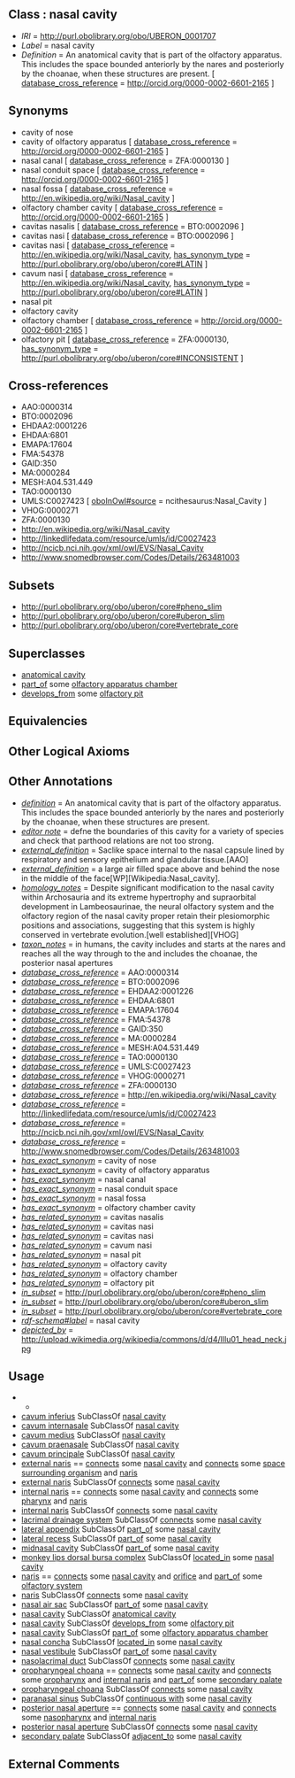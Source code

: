 
## Class : nasal cavity

 * *IRI* = http://purl.obolibrary.org/obo/UBERON_0001707
 * *Label* = nasal cavity
 * *Definition* = An anatomical cavity that is part of the olfactory apparatus. This includes the space bounded anteriorly by the nares and posteriorly by the choanae, when these structures are present. [ [database_cross_reference](../../ef/oboInOwl#hasDbXref.md) = http://orcid.org/0000-0002-6601-2165 ]

## Synonyms

 * cavity of nose
 * cavity of olfactory apparatus [ [database_cross_reference](../../ef/oboInOwl#hasDbXref.md) = http://orcid.org/0000-0002-6601-2165 ]
 * nasal canal [ [database_cross_reference](../../ef/oboInOwl#hasDbXref.md) = ZFA:0000130 ]
 * nasal conduit space [ [database_cross_reference](../../ef/oboInOwl#hasDbXref.md) = http://orcid.org/0000-0002-6601-2165 ]
 * nasal fossa [ [database_cross_reference](../../ef/oboInOwl#hasDbXref.md) = http://en.wikipedia.org/wiki/Nasal_cavity ]
 * olfactory chamber cavity [ [database_cross_reference](../../ef/oboInOwl#hasDbXref.md) = http://orcid.org/0000-0002-6601-2165 ]
 * cavitas nasalis [ [database_cross_reference](../../ef/oboInOwl#hasDbXref.md) = BTO:0002096 ]
 * cavitas nasi [ [database_cross_reference](../../ef/oboInOwl#hasDbXref.md) = BTO:0002096 ]
 * cavitas nasi [ [database_cross_reference](../../ef/oboInOwl#hasDbXref.md) = http://en.wikipedia.org/wiki/Nasal_cavity, [has_synonym_type](../../pe/oboInOwl#hasSynonymType.md) = http://purl.obolibrary.org/obo/uberon/core#LATIN ]
 * cavum nasi [ [database_cross_reference](../../ef/oboInOwl#hasDbXref.md) = http://en.wikipedia.org/wiki/Nasal_cavity, [has_synonym_type](../../pe/oboInOwl#hasSynonymType.md) = http://purl.obolibrary.org/obo/uberon/core#LATIN ]
 * nasal pit
 * olfactory cavity
 * olfactory chamber [ [database_cross_reference](../../ef/oboInOwl#hasDbXref.md) = http://orcid.org/0000-0002-6601-2165 ]
 * olfactory pit [ [database_cross_reference](../../ef/oboInOwl#hasDbXref.md) = ZFA:0000130, [has_synonym_type](../../pe/oboInOwl#hasSynonymType.md) = http://purl.obolibrary.org/obo/uberon/core#INCONSISTENT ]

## Cross-references

 * AAO:0000314
 * BTO:0002096
 * EHDAA2:0001226
 * EHDAA:6801
 * EMAPA:17604
 * FMA:54378
 * GAID:350
 * MA:0000284
 * MESH:A04.531.449
 * TAO:0000130
 * UMLS:C0027423 [ [oboInOwl#source](../../ce/oboInOwl#source.md) = ncithesaurus:Nasal_Cavity ]
 * VHOG:0000271
 * ZFA:0000130
 * http://en.wikipedia.org/wiki/Nasal_cavity
 * http://linkedlifedata.com/resource/umls/id/C0027423
 * http://ncicb.nci.nih.gov/xml/owl/EVS/Nasal_Cavity
 * http://www.snomedbrowser.com/Codes/Details/263481003

## Subsets

 * http://purl.obolibrary.org/obo/uberon/core#pheno_slim
 * http://purl.obolibrary.org/obo/uberon/core#uberon_slim
 * http://purl.obolibrary.org/obo/uberon/core#vertebrate_core

## Superclasses

 * [anatomical cavity](../../UBERON/53/UBERON_0002553.md)
 * [part_of](../../BFO/50/BFO_0000050.md) some [olfactory apparatus chamber](../../UBERON/88/UBERON_0015788.md)
 * [develops_from](../../RO/02/RO_0002202.md) some [olfactory pit](../../UBERON/70/UBERON_0005870.md)

## Equivalencies


## Other Logical Axioms


## Other Annotations

 * *[definition](../../IAO/15/IAO_0000115.md)* = An anatomical cavity that is part of the olfactory apparatus. This includes the space bounded anteriorly by the nares and posteriorly by the choanae, when these structures are present.
 * *[editor note](../../IAO/16/IAO_0000116.md)* = defne the boundaries of this cavity for a variety of species and check that parthood relations are not too strong.
 * *[external_definition](../../UBPROP/01/UBPROP_0000001.md)* = Saclike space internal to the nasal capsule lined by respiratory and sensory epithelium and glandular tissue.[AAO]
 * *[external_definition](../../UBPROP/01/UBPROP_0000001.md)* = a large air filled space above and behind the nose in the middle of the face[WP][Wikipedia:Nasal_cavity].
 * *[homology_notes](../../UBPROP/03/UBPROP_0000003.md)* = Despite significant modification to the nasal cavity within Archosauria and its extreme hypertrophy and supraorbital development in Lambeosaurinae, the neural olfactory system and the olfactory region of the nasal cavity proper retain their plesiomorphic positions and associations, suggesting that this system is highly conserved in vertebrate evolution.[well established][VHOG]
 * *[taxon_notes](../../UBPROP/08/UBPROP_0000008.md)* = in humans, the cavity includes and starts at the nares and reaches all the way through to the and includes the choanae, the posterior nasal apertures
 * *[database_cross_reference](../../ef/oboInOwl#hasDbXref.md)* = AAO:0000314
 * *[database_cross_reference](../../ef/oboInOwl#hasDbXref.md)* = BTO:0002096
 * *[database_cross_reference](../../ef/oboInOwl#hasDbXref.md)* = EHDAA2:0001226
 * *[database_cross_reference](../../ef/oboInOwl#hasDbXref.md)* = EHDAA:6801
 * *[database_cross_reference](../../ef/oboInOwl#hasDbXref.md)* = EMAPA:17604
 * *[database_cross_reference](../../ef/oboInOwl#hasDbXref.md)* = FMA:54378
 * *[database_cross_reference](../../ef/oboInOwl#hasDbXref.md)* = GAID:350
 * *[database_cross_reference](../../ef/oboInOwl#hasDbXref.md)* = MA:0000284
 * *[database_cross_reference](../../ef/oboInOwl#hasDbXref.md)* = MESH:A04.531.449
 * *[database_cross_reference](../../ef/oboInOwl#hasDbXref.md)* = TAO:0000130
 * *[database_cross_reference](../../ef/oboInOwl#hasDbXref.md)* = UMLS:C0027423
 * *[database_cross_reference](../../ef/oboInOwl#hasDbXref.md)* = VHOG:0000271
 * *[database_cross_reference](../../ef/oboInOwl#hasDbXref.md)* = ZFA:0000130
 * *[database_cross_reference](../../ef/oboInOwl#hasDbXref.md)* = http://en.wikipedia.org/wiki/Nasal_cavity
 * *[database_cross_reference](../../ef/oboInOwl#hasDbXref.md)* = http://linkedlifedata.com/resource/umls/id/C0027423
 * *[database_cross_reference](../../ef/oboInOwl#hasDbXref.md)* = http://ncicb.nci.nih.gov/xml/owl/EVS/Nasal_Cavity
 * *[database_cross_reference](../../ef/oboInOwl#hasDbXref.md)* = http://www.snomedbrowser.com/Codes/Details/263481003
 * *[has_exact_synonym](../../ym/oboInOwl#hasExactSynonym.md)* = cavity of nose
 * *[has_exact_synonym](../../ym/oboInOwl#hasExactSynonym.md)* = cavity of olfactory apparatus
 * *[has_exact_synonym](../../ym/oboInOwl#hasExactSynonym.md)* = nasal canal
 * *[has_exact_synonym](../../ym/oboInOwl#hasExactSynonym.md)* = nasal conduit space
 * *[has_exact_synonym](../../ym/oboInOwl#hasExactSynonym.md)* = nasal fossa
 * *[has_exact_synonym](../../ym/oboInOwl#hasExactSynonym.md)* = olfactory chamber cavity
 * *[has_related_synonym](../../ym/oboInOwl#hasRelatedSynonym.md)* = cavitas nasalis
 * *[has_related_synonym](../../ym/oboInOwl#hasRelatedSynonym.md)* = cavitas nasi
 * *[has_related_synonym](../../ym/oboInOwl#hasRelatedSynonym.md)* = cavitas nasi
 * *[has_related_synonym](../../ym/oboInOwl#hasRelatedSynonym.md)* = cavum nasi
 * *[has_related_synonym](../../ym/oboInOwl#hasRelatedSynonym.md)* = nasal pit
 * *[has_related_synonym](../../ym/oboInOwl#hasRelatedSynonym.md)* = olfactory cavity
 * *[has_related_synonym](../../ym/oboInOwl#hasRelatedSynonym.md)* = olfactory chamber
 * *[has_related_synonym](../../ym/oboInOwl#hasRelatedSynonym.md)* = olfactory pit
 * *[in_subset](../../et/oboInOwl#inSubset.md)* = http://purl.obolibrary.org/obo/uberon/core#pheno_slim
 * *[in_subset](../../et/oboInOwl#inSubset.md)* = http://purl.obolibrary.org/obo/uberon/core#uberon_slim
 * *[in_subset](../../et/oboInOwl#inSubset.md)* = http://purl.obolibrary.org/obo/uberon/core#vertebrate_core
 * *[rdf-schema#label](../../el/rdf-schema#label.md)* = nasal cavity
 * *[depicted_by](../../depicted/by/depicted_by.md)* = http://upload.wikimedia.org/wikipedia/commons/d/d4/Illu01_head_neck.jpg

## Usage

 * -
 * [cavum inferius](../../UBERON/85/UBERON_3000085.md) SubClassOf [nasal cavity](../../UBERON/07/UBERON_0001707.md)
 * [cavum internasale](../../UBERON/86/UBERON_3000086.md) SubClassOf [nasal cavity](../../UBERON/07/UBERON_0001707.md)
 * [cavum medius](../../UBERON/87/UBERON_3000087.md) SubClassOf [nasal cavity](../../UBERON/07/UBERON_0001707.md)
 * [cavum praenasale](../../UBERON/88/UBERON_3000088.md) SubClassOf [nasal cavity](../../UBERON/07/UBERON_0001707.md)
 * [cavum principale](../../UBERON/89/UBERON_3000089.md) SubClassOf [nasal cavity](../../UBERON/07/UBERON_0001707.md)
 * [external naris](../../UBERON/28/UBERON_0005928.md) == [connects](../../RO/76/RO_0002176.md) some [nasal cavity](../../UBERON/07/UBERON_0001707.md) and [connects](../../RO/76/RO_0002176.md) some [space surrounding organism](../../UBERON/14/UBERON_0013514.md) and [naris](../../UBERON/03/UBERON_0000003.md)
 * [external naris](../../UBERON/28/UBERON_0005928.md) SubClassOf [connects](../../RO/76/RO_0002176.md) some [nasal cavity](../../UBERON/07/UBERON_0001707.md)
 * [internal naris](../../UBERON/25/UBERON_0010425.md) == [connects](../../RO/76/RO_0002176.md) some [nasal cavity](../../UBERON/07/UBERON_0001707.md) and [connects](../../RO/76/RO_0002176.md) some [pharynx](../../UBERON/62/UBERON_0006562.md) and [naris](../../UBERON/03/UBERON_0000003.md)
 * [internal naris](../../UBERON/25/UBERON_0010425.md) SubClassOf [connects](../../RO/76/RO_0002176.md) some [nasal cavity](../../UBERON/07/UBERON_0001707.md)
 * [lacrimal drainage system](../../UBERON/50/UBERON_0001850.md) SubClassOf [connects](../../RO/76/RO_0002176.md) some [nasal cavity](../../UBERON/07/UBERON_0001707.md)
 * [lateral appendix](../../UBERON/95/UBERON_3010195.md) SubClassOf [part_of](../../BFO/50/BFO_0000050.md) some [nasal cavity](../../UBERON/07/UBERON_0001707.md)
 * [lateral recess](../../UBERON/97/UBERON_3010197.md) SubClassOf [part_of](../../BFO/50/BFO_0000050.md) some [nasal cavity](../../UBERON/07/UBERON_0001707.md)
 * [midnasal cavity](../../UBERON/10/UBERON_0004110.md) SubClassOf [part_of](../../BFO/50/BFO_0000050.md) some [nasal cavity](../../UBERON/07/UBERON_0001707.md)
 * [monkey lips dorsal bursa complex](../../UBERON/88/UBERON_0013188.md) SubClassOf [located_in](../../RO/25/RO_0001025.md) some [nasal cavity](../../UBERON/07/UBERON_0001707.md)
 * [naris](../../UBERON/03/UBERON_0000003.md) == [connects](../../RO/76/RO_0002176.md) some [nasal cavity](../../UBERON/07/UBERON_0001707.md) and [orifice](../../UBERON/61/UBERON_0000161.md) and [part_of](../../BFO/50/BFO_0000050.md) some [olfactory system](../../UBERON/25/UBERON_0005725.md)
 * [naris](../../UBERON/03/UBERON_0000003.md) SubClassOf [connects](../../RO/76/RO_0002176.md) some [nasal cavity](../../UBERON/07/UBERON_0001707.md)
 * [nasal air sac](../../UBERON/75/UBERON_0013175.md) SubClassOf [part_of](../../BFO/50/BFO_0000050.md) some [nasal cavity](../../UBERON/07/UBERON_0001707.md)
 * [nasal cavity](../../UBERON/07/UBERON_0001707.md) SubClassOf [anatomical cavity](../../UBERON/53/UBERON_0002553.md)
 * [nasal cavity](../../UBERON/07/UBERON_0001707.md) SubClassOf [develops_from](../../RO/02/RO_0002202.md) some [olfactory pit](../../UBERON/70/UBERON_0005870.md)
 * [nasal cavity](../../UBERON/07/UBERON_0001707.md) SubClassOf [part_of](../../BFO/50/BFO_0000050.md) some [olfactory apparatus chamber](../../UBERON/88/UBERON_0015788.md)
 * [nasal concha](../../UBERON/62/UBERON_0001762.md) SubClassOf [located_in](../../RO/25/RO_0001025.md) some [nasal cavity](../../UBERON/07/UBERON_0001707.md)
 * [nasal vestibule](../../UBERON/02/UBERON_0000402.md) SubClassOf [part_of](../../BFO/50/BFO_0000050.md) some [nasal cavity](../../UBERON/07/UBERON_0001707.md)
 * [nasolacrimal duct](../../UBERON/92/UBERON_0002392.md) SubClassOf [connects](../../RO/76/RO_0002176.md) some [nasal cavity](../../UBERON/07/UBERON_0001707.md)
 * [oropharyngeal choana](../../UBERON/26/UBERON_0010426.md) == [connects](../../RO/76/RO_0002176.md) some [nasal cavity](../../UBERON/07/UBERON_0001707.md) and [connects](../../RO/76/RO_0002176.md) some [oropharynx](../../UBERON/29/UBERON_0001729.md) and [internal naris](../../UBERON/25/UBERON_0010425.md) and [part_of](../../BFO/50/BFO_0000050.md) some [secondary palate](../../UBERON/16/UBERON_0001716.md)
 * [oropharyngeal choana](../../UBERON/26/UBERON_0010426.md) SubClassOf [connects](../../RO/76/RO_0002176.md) some [nasal cavity](../../UBERON/07/UBERON_0001707.md)
 * [paranasal sinus](../../UBERON/25/UBERON_0001825.md) SubClassOf [continuous with](../../RO/50/RO_0002150.md) some [nasal cavity](../../UBERON/07/UBERON_0001707.md)
 * [posterior nasal aperture](../../UBERON/71/UBERON_0004771.md) == [connects](../../RO/76/RO_0002176.md) some [nasal cavity](../../UBERON/07/UBERON_0001707.md) and [connects](../../RO/76/RO_0002176.md) some [nasopharynx](../../UBERON/28/UBERON_0001728.md) and [internal naris](../../UBERON/25/UBERON_0010425.md)
 * [posterior nasal aperture](../../UBERON/71/UBERON_0004771.md) SubClassOf [connects](../../RO/76/RO_0002176.md) some [nasal cavity](../../UBERON/07/UBERON_0001707.md)
 * [secondary palate](../../UBERON/16/UBERON_0001716.md) SubClassOf [adjacent_to](../../RO/20/RO_0002220.md) some [nasal cavity](../../UBERON/07/UBERON_0001707.md)

## External Comments

